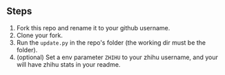 ## Steps
1. Fork this repo and rename it to your github username.
2. Clone your fork.
3. Run the `update.py` in the repo's folder (the working dir must be the folder).
4. (optional) Set a env parameter `ZHIHU` to your zhihu username, and your will have zhihu stats in your readme.